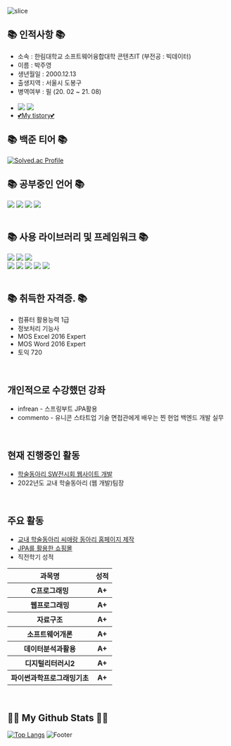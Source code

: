 ![slice](https://capsule-render.vercel.app/api?type=slice&color=auto&height=200&text=Hello&fontAlign=70&rotate=13&fontAlignY=25&desc=I'm%20Ju%20Young.&descAlign=70.&descAlignY=44)


## 📚 인적사항 📚
- 소속 : 한림대학교 소프트웨어융합대학 콘텐츠IT (부전공 : 빅데이터)
- 이름 : 박주영
- 생년월일 : 2000.12.13
- 출생지역 : 서울시 도봉구
- 병역여부 : 필 (20. 02 ~ 21. 08)
<a href="https://www.instagram.com/jyp.on/"><br><br>
- <img src="https://img.shields.io/badge/Instagram-E4405F?style=flat-square&logo=Instagram&logoColor=white&link=https://www.instagram.com/hye_inisfree/"/></a>
<a href="mailto:okmlnsunok@gmail.com"><img src="https://img.shields.io/badge/Gmail-d14836?style=flat-square&logo=Gmail&logoColor=white&link=kimhyein7110@gmail.com"/></a>
- <a href="https://mythpoy.tistory.com/">💕My tistory💕</a>


## 📚 백준 티어 📚

[![Solved.ac Profile](http://mazassumnida.wtf/api/generate_badge?boj=okmlnsunok)](https://solved.ac/okmlnsunok)

## 📚 공부중인 언어 📚

<div >
<img src="https://img.shields.io/badge/C++-00599C?style=for-the-badge&logo=cplusplus&logoColor=white">
<img src="https://img.shields.io/badge/JAVA-007396?style=for-the-badge&logo=java&logoColor=white">
<img src="https://img.shields.io/badge/Python-3670A0?style=for-the-badge&logo=java&logoColor=ffdd54">
<img src="https://img.shields.io/badge/javascript-F7DF1E?style=for-the-badge&logo=javascript&logoColor=black">
  

</div>
<br>

## 📚 사용 라이브러리 및 프레임워크 📚

<div>
<img src="https://img.shields.io/badge/Spring Boot-6DB33F?style=for-the-badge&logo=SpringBoot&logoColor=white">
<img src="https://img.shields.io/badge/Spring Security-6DB33F?style=for-the-badge&logo=SpringSecurity&logoColor=white">
<img src="https://img.shields.io/badge/Thymeleaf-6DB33F?style=for-the-badge&logo=thymeleaf&logoColor=FF9900">
<br>
<img src="https://img.shields.io/badge/node.js-339933?style=for-the-badge&logo=Node.js&logoColor=white">
<img src="https://img.shields.io/badge/express-000000?style=for-the-badge&logo=express&logoColor=white">
<img src="https://img.shields.io/badge/github-181717?style=for-the-badge&logo=github&logoColor=white">
<img src="https://img.shields.io/badge/aws-232F3E?style=for-the-badge&logo=Amazon AWS&logoColor=white">
<img src="https://img.shields.io/badge/unity-%23000000.svg?style=for-the-badge&logo=unity&logoColor=white"/>
</div>

<br>

## 📚 취득한 자격증. 📚
- 컴퓨터 활용능력 1급
- 정보처리 기능사
- MOS Excel 2016 Expert
- MOS Word 2016 Expert
- 토익 720

<br>

## 개인적으로 수강했던 강좌

- infrean - 스프링부트 JPA활용
- commento - 유니콘 스타트업 기술 면접관에게 배우는 찐 현업 백엔드 개발 실무

<br>

## 현재 진행중인 활동
- <a href="https://github.com/CaerangManagement/2022-SoftwareExhibition">학술동아리 SW전시회 웹사이트 개발</a>
- 2022년도 교내 학술동아리 (웹 개발)팀장 
<br>


## 주요 활동

-  <a href="https://github.com/CaerangManagement/Club_Management">교내 학술동아리 씨애랑 동아리 홈페이지 제작</a>
-  <a href="https://github.com/mythpoy/Jpa-Shop">JPA를 활용한 쇼핑몰</a>
- 직전학기 성적
<table>
  <tr>
    <th>과목명</th>
    <th>성적</th>
  </tr>
  <tr>
    <th>C프로그래밍</th>
    <th>A+</th>
  </tr>
  <tr>
    <th>웹프로그래밍</th>
    <th>A+</th>
  </tr>
  <tr>
    <th>자료구조</th>
    <th>A+</th>
  </tr>
  <tr>
    <th>소프트웨어개론</th>
    <th>A+</th>
  </tr>
  <tr>
    <th>데이터분석과활용</th>
    <th>A+</th>
  </tr>
  <tr>
    <th>디지털리터러시2</th>
    <th>A+</th>
  </tr>
  <tr>
    <th>파이썬과학프로그래밍기초</th>
    <th>A+</th>
  </tr>
</table>
<br>

## 👩‍💻 My Github Stats 👩‍💻
[![Top Langs](https://github-readme-stats.vercel.app/api/top-langs/?username=mythpoy)](https://github.com/mythpoy/github-readme-stats)
![Footer](https://capsule-render.vercel.app/api?type=waving&color=auto&height=200&section=footer)
